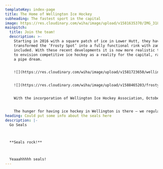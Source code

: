 ```yaml
---
templateKey: index-page
title: The Home of Wellington Ice Hockey
subheading: The fastest sport in the capital
image: https://res.cloudinary.com/wiha/image/upload/v1581635370/IMG_3183_jhoftu.jpg
mainpitch:
  title: Join the team!
  description: >-
    Starting in 2016 with a square patch of ice in Lower Hutt, they have now
    transformed the ‘Frosty Spot’ into a fully functional rink with zamboni
    included. With these recent developments it is now more realistic than ever
    to envision competitive ice hockey as a reality for the capital, rather than
    a pipe dream.


    ![](https://res.cloudinary.com/wiha/image/upload/v1581723650/wellington-hockey_nydx3z.jpg)


    ![](https://res.cloudinary.com/wiha/image/upload/v1588465203/frosty-hockey_gljafl.jpg)


    With the incorporation of Wellington Ice Hockey Association, October 9 has become a date worth etching into the history books of New Zealand ice hockey. That date has come after many long days and nights of hard work by those involved, driven solely by their passion for the game and their want to see it succeed.


    The hunger for having ice hockey in Wellington is there – we regularly field questions from fans about when the NZIHL could expand to include a sixth team
heading: Could put some info about the seals here
description: |-
  Go Seals



  **Seals rock!**



  Yeaaahhhhh seals!
---
```

